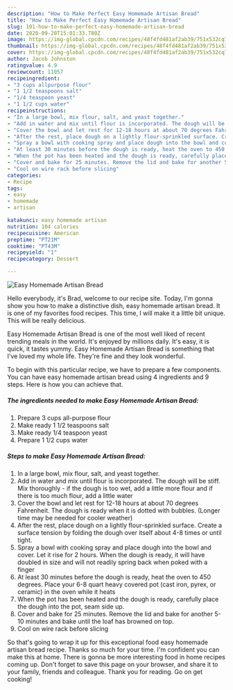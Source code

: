 ```yaml
---
description: "How to Make Perfect Easy Homemade Artisan Bread"
title: "How to Make Perfect Easy Homemade Artisan Bread"
slug: 101-how-to-make-perfect-easy-homemade-artisan-bread
date: 2020-09-20T15:01:33.780Z
image: https://img-global.cpcdn.com/recipes/48f4fd481af2ab39/751x532cq70/easy-homemade-artisan-bread-recipe-main-photo.jpg
thumbnail: https://img-global.cpcdn.com/recipes/48f4fd481af2ab39/751x532cq70/easy-homemade-artisan-bread-recipe-main-photo.jpg
cover: https://img-global.cpcdn.com/recipes/48f4fd481af2ab39/751x532cq70/easy-homemade-artisan-bread-recipe-main-photo.jpg
author: Jacob Johnston
ratingvalue: 4.9
reviewcount: 11057
recipeingredient:
- "3 cups allpurpose flour"
- "1 1/2 teaspoons salt"
- "1/4 teaspoon yeast"
- "1 1/2 cups water"
recipeinstructions:
- "In a large bowl, mix flour, salt, and yeast together."
- "Add in water and mix until flour is incorporated. The dough will be stiff. Mix thoroughly - if the dough is too wet, add a little more flour and if there is too much flour, add a little water"
- "Cover the bowl and let rest for 12-18 hours at about 70 degrees Fahrenheit. The dough is ready when it is dotted with bubbles. (Longer time may be needed for cooler weather)"
- "After the rest, place dough on a lightly flour-sprinkled surface. Create a surface tension by folding the dough over itself about 4-8 times or until tight."
- "Spray a bowl with cooking spray and place dough into the bowl and cover. Let it rise for 2 hours. When the dough is ready, it will have doubled in size and will not readily spring back when poked with a finger"
- "At least 30 minutes before the dough is ready, heat the oven to 450 degrees. Place your 6-8 quart heavy covered pot (cast iron, pyrex, or ceramic) in the oven while it heats"
- "When the pot has been heated and the dough is ready, carefully place the dough into the pot, seam side up."
- "Cover and bake for 25 minutes. Remove the lid and bake for another 5-10 minutes and bake until the loaf has browned on top."
- "Cool on wire rack before slicing"
categories:
- Recipe
tags:
- easy
- homemade
- artisan

katakunci: easy homemade artisan 
nutrition: 104 calories
recipecuisine: American
preptime: "PT21M"
cooktime: "PT43M"
recipeyield: "1"
recipecategory: Dessert

---
```



![Easy Homemade Artisan Bread](https://img-global.cpcdn.com/recipes/48f4fd481af2ab39/751x532cq70/easy-homemade-artisan-bread-recipe-main-photo.jpg)

Hello everybody, it's Brad, welcome to our recipe site. Today, I'm gonna show you how to make a distinctive dish, easy homemade artisan bread. It is one of my favorites food recipes. This time, I will make it a little bit unique. This will be really delicious.

Easy Homemade Artisan Bread is one of the most well liked of recent trending meals in the world. It's enjoyed by millions daily. It's easy, it is quick, it tastes yummy. Easy Homemade Artisan Bread is something that I've loved my whole life. They're fine and they look wonderful.




To begin with this particular recipe, we have to prepare a few components. You can have easy homemade artisan bread using 4 ingredients and 9 steps. Here is how you can achieve that.

<!--inarticleads1-->

##### The ingredients needed to make Easy Homemade Artisan Bread:

1. Prepare 3 cups all-purpose flour
1. Make ready 1 1/2 teaspoons salt
1. Make ready 1/4 teaspoon yeast
1. Prepare 1 1/2 cups water




<!--inarticleads2-->

##### Steps to make Easy Homemade Artisan Bread:

1. In a large bowl, mix flour, salt, and yeast together.
1. Add in water and mix until flour is incorporated. The dough will be stiff. Mix thoroughly - if the dough is too wet, add a little more flour and if there is too much flour, add a little water
1. Cover the bowl and let rest for 12-18 hours at about 70 degrees Fahrenheit. The dough is ready when it is dotted with bubbles. (Longer time may be needed for cooler weather)
1. After the rest, place dough on a lightly flour-sprinkled surface. Create a surface tension by folding the dough over itself about 4-8 times or until tight.
1. Spray a bowl with cooking spray and place dough into the bowl and cover. Let it rise for 2 hours. When the dough is ready, it will have doubled in size and will not readily spring back when poked with a finger
1. At least 30 minutes before the dough is ready, heat the oven to 450 degrees. Place your 6-8 quart heavy covered pot (cast iron, pyrex, or ceramic) in the oven while it heats
1. When the pot has been heated and the dough is ready, carefully place the dough into the pot, seam side up.
1. Cover and bake for 25 minutes. Remove the lid and bake for another 5-10 minutes and bake until the loaf has browned on top.
1. Cool on wire rack before slicing




So that's going to wrap it up for this exceptional food easy homemade artisan bread recipe. Thanks so much for your time. I'm confident you can make this at home. There is gonna be more interesting food in home recipes coming up. Don't forget to save this page on your browser, and share it to your family, friends and colleague. Thank you for reading. Go on get cooking!
